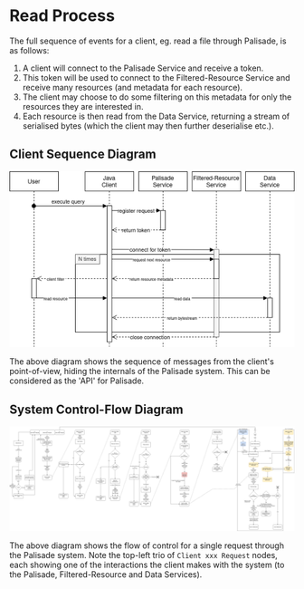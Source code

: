 <!---
Copyright 2018-2021 Crown Copyright

Licensed under the Apache License, Version 2.0 (the "License");
you may not use this file except in compliance with the License.
You may obtain a copy of the License at

  http://www.apache.org/licenses/LICENSE-2.0

Unless required by applicable law or agreed to in writing, software
distributed under the License is distributed on an "AS IS" BASIS,
WITHOUT WARRANTIES OR CONDITIONS OF ANY KIND, either express or implied.
See the License for the specific language governing permissions and
limitations under the License.
--->

# Read Process
The full sequence of events for a client, eg. read a file through Palisade, is as follows:

1. A client will connect to the Palisade Service and receive a token.
1. This token will be used to connect to the Filtered-Resource Service and receive many resources (and metadata for each resource).
1. The client may choose to do some filtering on this metadata for only the resources they are interested in.
1. Each resource is then read from the Data Service, returning a stream of serialised bytes (which the client may then further deserialise etc.).


## Client Sequence Diagram

![Palisade Client Sequence Diagram](../img/Palisade-Sequence-Diagram.png)

The above diagram shows the sequence of messages from the client's point-of-view, hiding the internals of the Palisade system.
This can be considered as the 'API' for Palisade.


## System Control-Flow Diagram

![Palisade System Control-Flow Diagram](../img/Palisade-Control-Flow.png)

The above diagram shows the flow of control for a single request through the Palisade system.
Note the top-left trio of `Client xxx Request` nodes, each showing one of the interactions the client makes with the system (to the Palisade, Filtered-Resource and Data Services).
